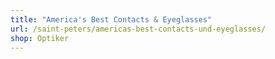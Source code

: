 ```yaml
---
title: "America's Best Contacts & Eyeglasses"
url: /saint-peters/americas-best-contacts-und-eyeglasses/
shop: Optiker
---
```

